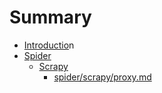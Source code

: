 # Summary

* [Introductio](README.md)n
* [Spider](spider.md)
  * [Scrapy](spider/scrapy.md)
    * [spider/scrapy/proxy.md](//spider/scrapy/proxy.md "代理")




